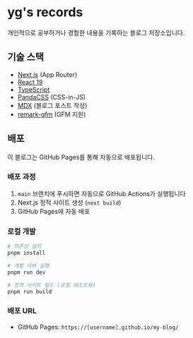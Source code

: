 # yg's records

개인적으로 공부하거나 경험한 내용을 기록하는 블로그 저장소입니다.

## 기술 스택

- [Next.js](https://nextjs.org) (App Router)
- [React 19](https://react.dev/)
- [TypeScript](https://www.typescriptlang.org/)
- [PandaCSS](https://panda-css.com/) (CSS-in-JS)
- [MDX](https://mdxjs.com/) (블로그 포스트 작성)
- [remark-gfm](https://github.com/remarkjs/remark-gfm) (GFM 지원)

## 배포

이 블로그는 GitHub Pages를 통해 자동으로 배포됩니다.

### 배포 과정

1. `main` 브랜치에 푸시하면 자동으로 GitHub Actions가 실행됩니다
2. Next.js 정적 사이트 생성 (`next build`)
3. GitHub Pages에 자동 배포

### 로컬 개발

```bash
# 의존성 설치
pnpm install

# 개발 서버 실행
pnpm run dev

# 정적 사이트 빌드 (로컬 테스트용)
pnpm run build
```

### 배포 URL

- GitHub Pages: `https://[username].github.io/my-blog/`
